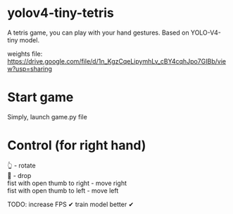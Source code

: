 # yolov4-tiny-tetris
A tetris game, you can play with your hand gestures. Based on YOLO-V4-tiny model.

weights file: https://drive.google.com/file/d/1n_KgzCqeLipymhLv_cBY4cqhJpo7GIBb/view?usp=sharing

# Start game

Simply, launch game.py file

# Control (for right hand)

👆 - rotate  
🤚 - drop  
fist with open thumb to right - move right  
fist with open thumb to left - move left  

TODO:
increase FPS ✔
train model better ✔
 
